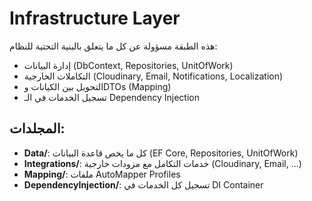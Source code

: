 # Infrastructure Layer

هذه الطبقة مسؤولة عن كل ما يتعلق بالبنية التحتية للنظام:
- إدارة البيانات (DbContext, Repositories, UnitOfWork)
- التكاملات الخارجية (Cloudinary, Email, Notifications, Localization)
- التحويل بين الكيانات وDTOs (Mapping)
- تسجيل الخدمات في الـ Dependency Injection

## المجلدات:
- **Data/**: كل ما يخص قاعدة البيانات (EF Core, Repositories, UnitOfWork)
- **Integrations/**: خدمات التكامل مع مزودات خارجية (Cloudinary, Email, ...)
- **Mapping/**: ملفات AutoMapper Profiles
- **DependencyInjection/**: تسجيل كل الخدمات في DI Container 